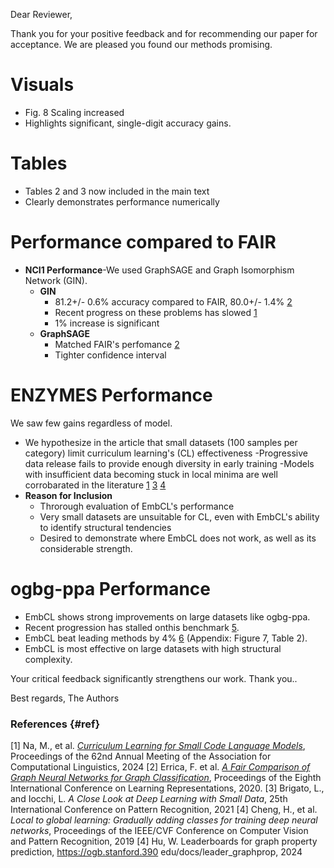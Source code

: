 Dear Reviewer,

Thank you for your positive feedback and for recommending our paper for acceptance. We are pleased you found our methods promising.

# Visuals
- Fig. 8 Scaling increased
- Highlights significant, single-digit accuracy gains.

# Tables
- Tables 2 and 3 now included in the main text
- Clearly demonstrates performance numerically

# Performance compared to FAIR
- **NCI1 Performance**-We used GraphSAGE and Graph Isomorphism Network (GIN). 
    - **GIN**
        - 81.2+/- 0.6% accuracy compared to FAIR, 80.0+/- 1.4% [2](#ref)
        - Recent progress on these problems has slowed [1](#ref)
        - 1% increase is significant
    - **GraphSAGE** 
        - Matched FAIR's perfomance [2](#ref)
        - Tighter confidence interval

# ENZYMES Performance
We saw few gains regardless of model. 
- We hypothesize in the article that small datasets (100 samples per category) limit curriculum learning's (CL) effectiveness
-Progressive data release fails to provide enough diversity in early training
-Models with insufficient data becoming stuck in local minima are well corrobarated in the literature [1](#ref) [3](#ref) [4](#ref)
- **Reason for Inclusion**
    - Throrough evaluation of EmbCL's performance
    - Very small datasets are unsuitable for CL, even with EmbCL's ability to identify structural tendencies
    - Desired to demonstrate where EmbCL does not work, as well as its considerable strength.
# ogbg-ppa Performance
- EmbCL shows strong improvements on large datasets like ogbg-ppa. 
- Recent progression has stalled onthis benchmark [5](#ref). 
- EmbCL beat leading methods by 4% [6](#ref) (Appendix: Figure 7, Table 2). 
- EmbCL is most effective on large datasets with high structural complexity. 

Your critical feedback significantly strengthens our work. Thank you..

Best regards,
The Authors

### References {#ref}
[1] Na, M., et al. [*Curriculum Learning for Small Code Language Models*](https://doi.org/10.48550/arXiv.2407.10194), Proceedings of the 62nd Annual Meeting of the Association for Computational Linguistics, 2024
[2] Errica, F. et al. [*A Fair Comparison of Graph Neural Networks for Graph Classification*](https://doi.org/10.48550/arXiv.1912.09893), Proceedings of the Eighth International Conference on Learning Representations, 2020.
[3] Brigato, L., and Iocchi, L. *A Close Look at Deep Learning with Small Data*, 25th International Conference on Pattern Recognition, 2021
[4] Cheng, H., et al. *Local to global learning: Gradually adding classes for training deep neural networks*, Proceedings of the IEEE/CVF Conference on Computer Vision and Pattern Recognition, 2019
[4] Hu, W. Leaderboards for graph property prediction, https://ogb.stanford.390
edu/docs/leader_graphprop, 2024
